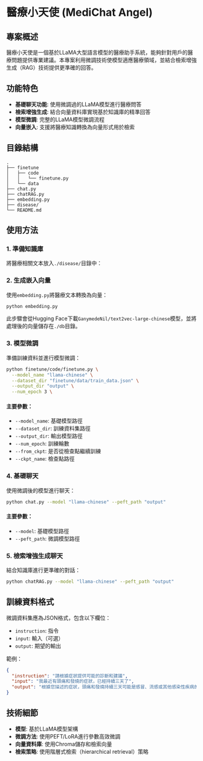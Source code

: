 # 醫療小天使 (MediChat Angel)

## 專案概述

醫療小天使是一個基於LLaMA大型語言模型的醫療助手系統，能夠針對用戶的醫療問題提供專業建議。本專案利用微調技術使模型適應醫療領域，並結合檢索增強生成（RAG）技術提供更準確的回答。

## 功能特色

- **基礎聊天功能**: 使用微調過的LLaMA模型進行醫療問答
- **檢索增強生成**: 結合向量資料庫實現基於知識庫的精準回答
- **模型微調**: 完整的LLaMA模型微調流程
- **向量嵌入**: 支援將醫療知識轉換為向量形式用於檢索

## 目錄結構

```
.
├── finetune
│   ├── code
│   │   └── finetune.py  
│   └── data              
├── chat.py              
├── chatRAG.py         
├── embedding.py        
├── disease/            
└── README.md             
```


## 使用方法

### 1. 準備知識庫

將醫療相關文本放入`./disease/`目錄中：

### 2. 生成嵌入向量

使用`embedding.py`將醫療文本轉換為向量：

```bash
python embedding.py
```

此步驟會從Hugging Face下載`GanymedeNil/text2vec-large-chinese`模型，並將處理後的向量儲存在`./db`目錄。

### 3. 模型微調

準備訓練資料並進行模型微調：

```bash
python finetune/code/finetune.py \
  --model_name "llama-chinese" \
  --dataset_dir "finetune/data/train_data.json" \
  --output_dir "output" \
  --num_epoch 3 \
```

#### 主要參數：
- `--model_name`: 基礎模型路徑
- `--dataset_dir`: 訓練資料集路徑
- `--output_dir`: 輸出模型路徑
- `--num_epoch`: 訓練輪數
- `--from_ckpt`: 是否從檢查點繼續訓練
- `--ckpt_name`: 檢查點路徑

### 4. 基礎聊天

使用微調後的模型進行聊天：

```bash
python chat.py --model "llama-chinese" --peft_path "output"
```

#### 主要參數：
- `--model`: 基礎模型路徑
- `--peft_path`: 微調模型路徑

### 5. 檢索增強生成聊天

結合知識庫進行更準確的對話：

```bash
python chatRAG.py --model "llama-chinese" --peft_path "output"
```

## 訓練資料格式

微調資料集應為JSON格式，包含以下欄位：
- `instruction`: 指令
- `input`: 輸入（可選）
- `output`: 期望的輸出

範例：
```json
{
  "instruction": "請根據症狀提供可能的診斷和建議",
  "input": "我最近有頭痛和發燒的症狀，已經持續三天了",
  "output": "根據您描述的症狀，頭痛和發燒持續三天可能是感冒、流感或其他感染性疾病的表現..."
}
```

## 技術細節

- **模型**: 基於LLaMA模型架構
- **微調方法**: 使用PEFT/LoRA進行參數高效微調
- **向量資料庫**: 使用Chroma儲存和檢索向量
- **檢索策略**: 使用階層式檢索（hierarchical retrieval）策略
